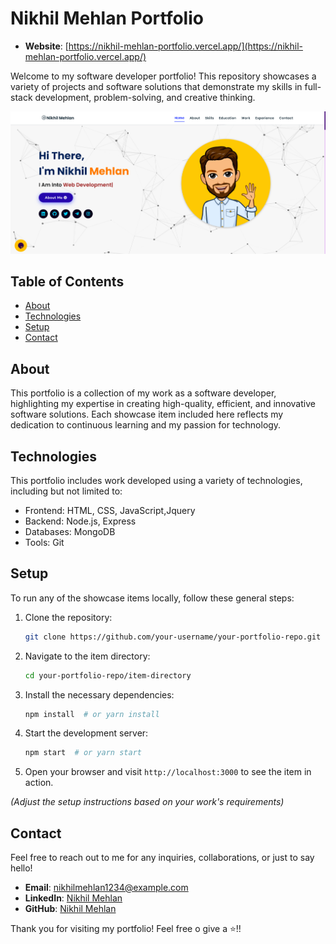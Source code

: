 
# Nikhil Mehlan Portfolio

- **Website**: [https://nikhil-mehlan-portfolio.vercel.app/](https://nikhil-mehlan-portfolio.vercel.app/)

Welcome to my software developer portfolio! This repository showcases a variety of projects and software solutions that demonstrate my skills in full-stack development, problem-solving, and creative thinking.

![Website](./assets/images/look.png)

## Table of Contents

- [About](#about)
- [Technologies](#technologies)
- [Setup](#setup)
- [Contact](#contact)

## About

This portfolio is a collection of my work as a software developer, highlighting my expertise in creating high-quality, efficient, and innovative software solutions. Each showcase item included here reflects my dedication to continuous learning and my passion for technology.


## Technologies

This portfolio includes work developed using a variety of technologies, including but not limited to:

- Frontend: HTML, CSS, JavaScript,Jquery
- Backend: Node.js, Express
- Databases:  MongoDB
- Tools: Git

## Setup

To run any of the showcase items locally, follow these general steps:

1. Clone the repository:
    ```bash
    git clone https://github.com/your-username/your-portfolio-repo.git
    ```

2. Navigate to the item directory:
    ```bash
    cd your-portfolio-repo/item-directory
    ```

3. Install the necessary dependencies:
    ```bash
    npm install  # or yarn install
    ```

4. Start the development server:
    ```bash
    npm start  # or yarn start
    ```

5. Open your browser and visit `http://localhost:3000` to see the item in action.

*(Adjust the setup instructions based on your work's requirements)*

## Contact

Feel free to reach out to me for any inquiries, collaborations, or just to say hello!

- **Email**: nikhilmehlan1234@example.com
- **LinkedIn**: [Nikhil Mehlan](https://www.linkedin.com/in/nikhil-mehlan-90aa12253)
- **GitHub**: [Nikhil Mehlan](https://github.com/nikhilmehlan)

Thank you for visiting my portfolio! Feel free o give a ⭐!!

